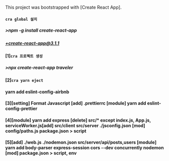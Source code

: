 This project was bootstrapped with [Create React App].

#### `cra global 설치`

##### >npm -g install create-react-app

##### +create-react-app@3.1.1

#### [1]`cra 프로젝트 생성`

##### >npx create-react-app traveler

#### [2]`cra yarn eject`

#### yarn add eslint-config-airbnb

#### [3][setting] Format Javascript [add] .prettierrc [module] yarn add eslint-config-prettier

#### [4][module] yarn add express [delete] src/\* except index.js, App.js, serviceWorker.js[add] src/client src/server ./jsconfig.json [mod] config/paths.js package.json > script

#### [5][add] ./web.js ./nodemon.json src/server/api/posts,users [module] yarn add body-parser express-session cors --dev concurrently nodemon [mod] package.json > script, env
